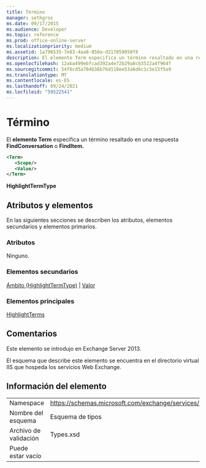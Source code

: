 ```yaml
---
title: Término
manager: sethgros
ms.date: 09/17/2015
ms.audience: Developer
ms.topic: reference
ms.prod: office-online-server
ms.localizationpriority: medium
ms.assetid: 1a796535-7e83-4aa8-850a-d217059050f8
description: El elemento Term especifica un término resaltado en una respuesta FindConversation o FindItem.
ms.openlocfilehash: 12aba499ebfcad392a4e72b29a8cb3522a4f964f
ms.sourcegitcommit: 54f6cd5a704b36b76d110ee53a6d6c1c3e15f5a9
ms.translationtype: MT
ms.contentlocale: es-ES
ms.lasthandoff: 09/24/2021
ms.locfileid: "59522541"
---
```

# <a name="term"></a>Término

El **elemento Term** especifica un término resaltado en una respuesta **FindConversation** o **FindItem.** 
  
```XML
<Term>
   <Scope/>
   <Value/>
</Term>
```

 **HighlightTermType**
## <a name="attributes-and-elements"></a>Atributos y elementos

En las siguientes secciones se describen los atributos, elementos secundarios y elementos primarios.
  
### <a name="attributes"></a>Atributos

Ninguno.
  
### <a name="child-elements"></a>Elementos secundarios

[Ámbito (HighlightTermType)](scope-highlighttermtype.md)  |  [Valor](value.md)
  
### <a name="parent-elements"></a>Elementos principales

[HighlightTerms](highlightterms.md)
  
## <a name="remarks"></a>Comentarios

Este elemento se introdujo en Exchange Server 2013.
  
El esquema que describe este elemento se encuentra en el directorio virtual IIS que hospeda los servicios Web Exchange.
  
## <a name="element-information"></a>Información del elemento

|||
|:-----|:-----|
|Namespace  <br/> |https://schemas.microsoft.com/exchange/services/2006/types  <br/> |
|Nombre del esquema  <br/> |Esquema de tipos  <br/> |
|Archivo de validación  <br/> |Types.xsd  <br/> |
|Puede estar vacío  <br/> ||
   

